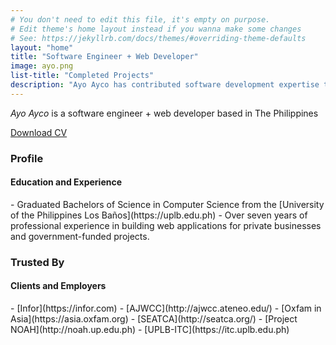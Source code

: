 ```yaml
---
# You don't need to edit this file, it's empty on purpose.
# Edit theme's home layout instead if you wanna make some changes
# See: https://jekyllrb.com/docs/themes/#overriding-theme-defaults
layout: "home"
title: "Software Engineer + Web Developer"
image: ayo.png
list-title: "Completed Projects"
description: "Ayo Ayco has contributed software development expertise to UPLB, DOST, Infor, and various government-funded projects such as University of the Philippines’ National Operational Assessment of Hazards and Ateneo’s Cloud-Based Intelligent Total Analysis System."
---
```


<div id="main-jumbotron">
    <p id="profile"><em>Ayo Ayco</em> is a software engineer + web developer based in The Philippines</p>
    <a href="https://drive.google.com/file/d/1dIiUxUuClSxH8QHPDyfP6qb0V_rPxyUn/view?usp=sharing" target="_blank" class="primary-btn download-btn">Download CV</a>
</div>

<h3 class="section-title">Profile</h3>
<h4 class="section-subtitle">Education and Experience</h4>
- Graduated Bachelors of Science in Computer Science from the [University of the Philippines Los Ba&ntilde;os](https://uplb.edu.ph)
- Over seven years of professional experience in building web applications for private businesses and government-funded projects.

<h3 class="section-title">Trusted By</h3>
<h4 class="section-subtitle">Clients and Employers</h4>
- [Infor](https://infor.com)
- [AJWCC](http://ajwcc.ateneo.edu/)
- [Oxfam in Asia](https://asia.oxfam.org)
- [SEATCA](http://seatca.org/)
- [Project NOAH](http://noah.up.edu.ph)
- [UPLB-ITC](https://itc.uplb.edu.ph)

